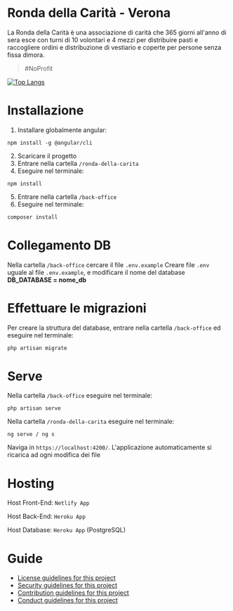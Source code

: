 # Ronda della Carità - Verona
La Ronda della Carità è una associazione di carità che 365 giorni all'anno di sera esce con turni di 10 volontari e 4 mezzi per distribuire pasti e raccogliere ordini e distribuzione di vestiario e coperte per persone senza fissa dimora.

>#NoProfit

[![Top Langs](https://github-readme-stats.vercel.app/api/top-langs/?username=filippoerbisti&layout=compact&langs_count=8)](https://github.com/filippoerbisti/ronda-della-carita)


# Installazione

1. Installare globalmente angular:
```npm
npm install -g @angular/cli
```

2. Scaricare il progetto
3. Entrare nella cartella ```/ronda-della-carita``` 
4. Eseguire nel terminale:
```npm
npm install
```

5. Entrare nella cartella ```/back-office```
6. Eseguire nel terminale:
```php
composer install
```


# Collegamento DB

Nella cartella ```/back-office``` cercare il file ```.env.example```
Creare file ```.env``` uguale al file ```.env.example```, e modificare il nome del database **DB_DATABASE = nome_db**


# Effettuare le migrazioni

Per creare la struttura del database, entrare nella cartella ```/back-office``` ed eseguire nel terminale:
```php
php artisan migrate
```


# Serve

Nella cartella ```/back-office``` eseguire nel terminale:
```
php artisan serve
```

Nella cartella ```/ronda-della-carita``` eseguire nel terminale:
```
ng serve / ng s
```
Naviga in ```https://localhost:4200/```. L'applicazione automaticamente si ricarica ad ogni modifica dei file


# Hosting
Host Front-End: ```Netlify App```

Host Back-End: ```Heroku App```

Host Database: ```Heroku App``` (PostgreSQL)

# Guide
* [License guidelines for this project](docs/LICENSE)
* [Security guidelines for this project](docs/SECURITY.md)
* [Contribution guidelines for this project](docs/CONTRIBUTING.md)
* [Conduct guidelines for this project](docs/CODE_OF_CONDUCT.md)
